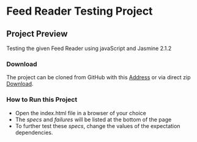 # Feed Reader Testing Project

## Project Preview
Testing the given Feed Reader using javaScript and Jasmine 2.1.2

### Download
The project can be cloned from GitHub with this [Address](https://github.com/cjromero51/FRTest.git) or via direct zip [Download](https://github.com/cjromero51/FRTest/archive/master.zip).

### How to Run this Project
- Open the index.html file in a browser of your choice
- The *specs* and *failures* will be listed at the bottom of the page
- To further test these *specs*, change the values of the expectation dependencies.
